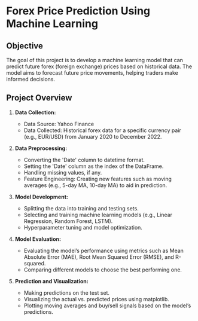 # Forex Price Prediction Using Machine Learning

## Objective
The goal of this project is to develop a machine learning model that can predict future forex (foreign exchange) prices based on historical data. The model aims to forecast future price movements, helping traders make informed decisions.

## Project Overview
1. **Data Collection:**
   - Data Source: Yahoo Finance
   - Data Collected: Historical forex data for a specific currency pair (e.g., EUR/USD) from January 2020 to December 2022.

2. **Data Preprocessing:**
   - Converting the 'Date' column to datetime format.
   - Setting the 'Date' column as the index of the DataFrame.
   - Handling missing values, if any.
   - Feature Engineering: Creating new features such as moving averages (e.g., 5-day MA, 10-day MA) to aid in prediction.

3. **Model Development:**
   - Splitting the data into training and testing sets.
   - Selecting and training machine learning models (e.g., Linear Regression, Random Forest, LSTM).
   - Hyperparameter tuning and model optimization.

4. **Model Evaluation:**
   - Evaluating the model’s performance using metrics such as Mean Absolute Error (MAE), Root Mean Squared Error (RMSE), and R-squared.
   - Comparing different models to choose the best performing one.

5. **Prediction and Visualization:**
   - Making predictions on the test set.
   - Visualizing the actual vs. predicted prices using matplotlib.
   - Plotting moving averages and buy/sell signals based on the model’s predictions.

